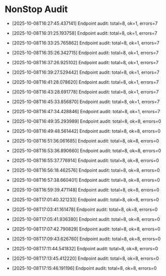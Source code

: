 # NonStop Audit


- [2025-10-08T16:27:45.437141] Endpoint audit: total=8, ok=1, errors=7

- [2025-10-08T16:31:25.193758] Endpoint audit: total=8, ok=1, errors=7

- [2025-10-08T16:33:25.765862] Endpoint audit: total=8, ok=1, errors=7

- [2025-10-08T16:35:26.342715] Endpoint audit: total=8, ok=1, errors=7

- [2025-10-08T16:37:26.925102] Endpoint audit: total=8, ok=1, errors=7

- [2025-10-08T16:39:27.529442] Endpoint audit: total=8, ok=1, errors=7

- [2025-10-08T16:41:28.078620] Endpoint audit: total=8, ok=1, errors=7

- [2025-10-08T16:43:28.691778] Endpoint audit: total=8, ok=1, errors=7

- [2025-10-08T16:45:33.856870] Endpoint audit: total=8, ok=1, errors=7

- [2025-10-08T16:47:34.428846] Endpoint audit: total=8, ok=1, errors=7

- [2025-10-08T16:49:35.293989] Endpoint audit: total=8, ok=8, errors=0

- [2025-10-08T16:49:48.561442] Endpoint audit: total=8, ok=8, errors=0

- [2025-10-08T16:51:36.061685] Endpoint audit: total=8, ok=8, errors=0

- [2025-10-08T16:53:36.890660] Endpoint audit: total=8, ok=8, errors=0

- [2025-10-08T16:55:37.776914] Endpoint audit: total=8, ok=8, errors=0

- [2025-10-08T16:56:18.462576] Endpoint audit: total=8, ok=8, errors=0

- [2025-10-08T16:57:38.660401] Endpoint audit: total=8, ok=8, errors=0

- [2025-10-08T16:59:39.471148] Endpoint audit: total=8, ok=8, errors=0

- [2025-10-08T17:01:40.321233] Endpoint audit: total=8, ok=8, errors=0

- [2025-10-08T17:03:41.161478] Endpoint audit: total=8, ok=8, errors=0

- [2025-10-08T17:05:41.936380] Endpoint audit: total=8, ok=8, errors=0

- [2025-10-08T17:07:42.790829] Endpoint audit: total=8, ok=8, errors=0

- [2025-10-08T17:09:43.626760] Endpoint audit: total=8, ok=8, errors=0

- [2025-10-08T17:11:44.541832] Endpoint audit: total=8, ok=8, errors=0

- [2025-10-08T17:13:45.412220] Endpoint audit: total=8, ok=8, errors=0

- [2025-10-08T17:15:46.191196] Endpoint audit: total=8, ok=8, errors=0
